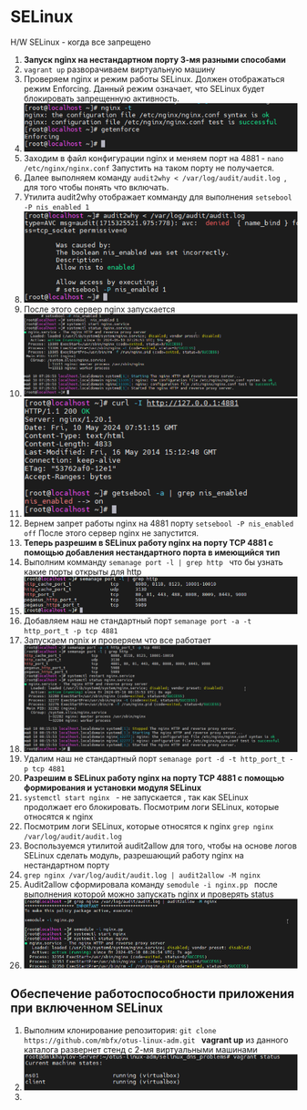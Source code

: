 # SELinux
H/W SELinux - когда все запрещено 
1. **Запуск nginx на нестандартном порту 3-мя разными способами**
2.   ``` vagrant up ```  разворачиваем виртуальную машину
3.   Проверяем nginx  и режим работы SELinux. Должен отображаться режим Enforcing. Данный режим означает, что SELinux будет блокировать запрещенную активность.   
4.    ![alt text](./Pictures/1.png)
5. Заходим в файл конфигурации nginx и меняем порт на 4881 -  ``` nano /etc/nginx/nginx.conf ```  Запустить на таком порту не получается.
6. Далее выполняем команду  ``` audit2why < /var/log/audit/audit.log  ```, для того чтобы понять что включать.
7. Утилита audit2why отображает комманду для выполнения  ``` setsebool -P nis_enabled 1  ```   
8.   ![alt text](./Pictures/2.png)
9.   После этого сервер nginx запускается
10.    ![alt text](./Pictures/3.png)
11.    ![alt text](./Pictures/4.png)
12.  Вернем запрет работы nginx на 4881 порту   ``` setsebool -P nis_enabled off ```   После этого сервер nginx не запустится.
13.  **Теперь разрешим в SELinux работу nginx на порту TCP 4881 c помощью добавления нестандартного порта в имеющийся тип**
14.   Выполним комманду  ``` semanage port -l | grep http  ``` что бы узнать какие порты открыты для http
15.   ![alt text](./Pictures/5.png)
16.   Добавляем наш не стандартный порт  ``` semanage port -a -t http_port_t -p tcp 4881  ```
17.   Запускаем ngnix и проверяем что все работает
18.   ![alt text](./Pictures/6.png)
19.    Удалим наш не стандартный порт  ``` semanage port -d -t http_port_t -p tcp 4881  ```
20. **Разрешим в SELinux работу nginx на порту TCP 4881 c помощью формирования и установки модуля SELinux**
21.    ``` systemctl start nginx  ``` -  не запускается , так как SELinux продолжает его блокировать. Посмотрим логи SELinux, которые относятся к nginx
22. Посмотрим логи SELinux, которые относятся к nginx   ``` grep nginx /var/log/audit/audit.log  ```
23.  Воспользуемся утилитой audit2allow для того, чтобы на основе логов SELinux сделать модуль, разрешающий работу nginx на нестандартном порту
24.   ``` grep nginx /var/log/audit/audit.log | audit2allow -M nginx  ```
25.   Audit2allow сформировала команду  ``` semodule -i nginx.pp  ``` после выполнения которой можно запускать nginx и проверять status
26.    ![alt text](./Pictures/7.png)
## Обеспечение работоспособности приложения при включенном SELinux
1.  Выполним клонирование репозитория:  ``` git clone https://github.com/mbfx/otus-linux-adm.git  ```  **vagrant up** из данного каталога развернет стенд с 2-мя виртуальными машинами
2.  ![alt text](./Pictures/8.png)
3.  
   
